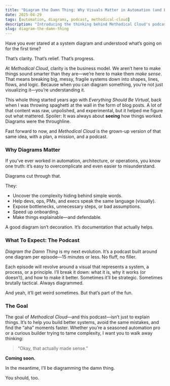 ```yaml
---
title: "Diagram the Damn Thing: Why Visuals Matter in Automation (and Everything Else)"
date: 2025-04-29
tags: [automation, diagrams, podcast, methodical-cloud]
description: "Introducing the thinking behind Methodical Cloud's podcast and philosophy—why diagramming is central to clarity, systems thinking, and automation."
slug: diagram-the-damn-thing
---
```



Have you ever stared at a system diagram and understood what’s going on for the first time?

That’s clarity. That’s relief. That’s progress.

At _Methodical Cloud_, clarity is the business model. We aren’t here to make things sound smarter than they are—we’re here to make them _make sense_. That means breaking big, messy, fragile systems down into shapes, lines, flows, and logic. Because when you can diagram something, you’re not just visualizing it—you’re understanding it.

This whole thing started years ago with _Everything Should Be Virtual_, back when I was throwing spaghetti at the wall in the form of blog posts. A lot of that content was raw, unpolished, and experimental, but it helped me figure out what mattered. Spoiler: It was always about **seeing** how things worked. Diagrams were the throughline.

Fast forward to now, and _Methodical Cloud_ is the grown-up version of that same idea, with a plan, a mission, and a podcast.

### Why Diagrams Matter

If you’ve ever worked in automation, architecture, or operations, you know one truth: it’s easy to overcomplicate and even easier to misunderstand.

Diagrams cut through that.

They:

- Uncover the complexity hiding behind simple words.
- Help devs, ops, PMs, and execs speak the same language (visually).
- Expose bottlenecks, unnecessary steps, or bad assumptions.
- Speed up onboarding.
- Make things explainable—and defendable.

A good diagram isn’t decoration. It’s documentation that actually helps.

### What To Expect: The Podcast

_Diagram the Damn Thing_ is my next evolution. It’s a podcast built around one diagram per episode—15 minutes or less. No fluff, no filler.

Each episode will revolve around a visual that represents a system, a process, or a principle. I’ll break it down: what it is, why it works (or doesn’t), and how to make it better. Sometimes it’ll be strategic. Sometimes brutally tactical. Always diagrammed.

And yeah, it’ll get weird sometimes. But that’s part of the fun.

### The Goal

The goal of _Methodical Cloud_—and this podcast—isn’t just to explain things. It’s to help you build better systems, avoid the same mistakes, and find the “aha” moments faster. Whether you’re a seasoned automation pro or a curious builder trying to tame complexity, I want you to walk away thinking:

> “Okay, that actually made sense.”

**Coming soon.**

In the meantime, I’ll be diagramming the damn thing.

You should, too.
